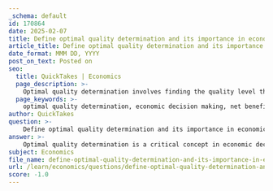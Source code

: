```yaml
---
_schema: default
id: 170864
date: 2025-02-07
title: Define optimal quality determination and its importance in economic decision making.
article_title: Define optimal quality determination and its importance in economic decision making.
date_format: MMM DD, YYYY
post_on_text: Posted on
seo:
  title: QuickTakes | Economics
  page_description: >-
    Optimal quality determination involves finding the quality level that maximizes net benefits in economic decision making, balancing costs and consumer benefits, leading to improved satisfaction and effective resource allocation.
  page_keywords: >-
    optimal quality determination, economic decision making, net benefits, consumer satisfaction, cost-effectiveness, product development, quality management, long-term planning, resource allocation, profitability
author: QuickTakes
question: >-
    Define optimal quality determination and its importance in economic decision making.
answer: >-
    Optimal quality determination is a critical concept in economic decision-making that involves identifying the level of quality that maximizes the net benefits of a product or service. This process requires a careful analysis of the trade-offs between the costs associated with achieving higher quality and the benefits that such quality improvements provide to consumers.\n\nThe importance of optimal quality determination can be summarized as follows:\n\n1. **Maximizing Net Benefits**: The optimal quality is achieved when the marginal cost of improving quality equals the marginal benefit derived from that improvement. This balance ensures that resources are allocated efficiently, leading to the highest possible net benefits for both producers and consumers.\n\n2. **Consumer Satisfaction**: By determining the optimal quality, businesses can enhance consumer satisfaction. Higher quality products or services often lead to increased customer loyalty and repeat purchases, which are vital for long-term success.\n\n3. **Cost-Effectiveness**: Optimal quality determination helps organizations maintain cost-effectiveness. By understanding the point at which additional quality improvements yield diminishing returns, businesses can avoid unnecessary expenditures that do not significantly enhance consumer value.\n\n4. **Product Development and Quality Management**: This concept is crucial in product development and quality management, guiding companies in their design and production processes. It helps in setting quality standards that align with market expectations and competitive dynamics.\n\n5. **Long-Term Planning**: Optimal quality determination encourages long-term thinking by considering not only immediate costs and benefits but also future implications. This holistic view is essential for sustainable resource management and economic development.\n\nIn summary, optimal quality determination is vital for effective economic decision-making as it ensures that resources are utilized efficiently, leading to optimal outcomes in various sectors. By systematically evaluating the costs and benefits associated with different quality levels, businesses can make informed decisions that enhance both profitability and consumer satisfaction.
subject: Economics
file_name: define-optimal-quality-determination-and-its-importance-in-economic-decision-making.md
url: /learn/economics/questions/define-optimal-quality-determination-and-its-importance-in-economic-decision-making
score: -1.0
---
```


&nbsp;